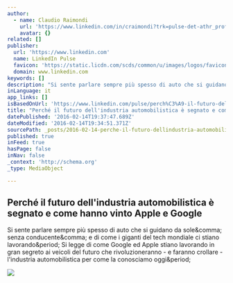 ```yaml
---
author:
  - name: Claudio Raimondi
    url: 'https://www.linkedin.com/in/craimondi?trk=pulse-det-athr_prof-art_hdr'
    avatar: {}
related: []
publisher:
  url: 'https://www.linkedin.com'
  name: LinkedIn Pulse
  favicon: 'https://static.licdn.com/scds/common/u/images/logos/favicons/v1/favicon.ico'
  domain: www.linkedin.com
keywords: []
description: "Si sente parlare sempre più spesso di auto che si guidano da sole, senza conducente, e di come i giganti del tech mondiale ci stiano lavorando. Si legge di come Google ed Apple stiano lavorando in gran segreto ai veicoli del futuro che rivoluzioneranno - e faranno crollare - l'industria automobilistica per come la conosciamo oggi."
inLanguage: it
app_links: []
isBasedOnUrl: 'https://www.linkedin.com/pulse/perch%C3%A9-il-futuro-dellindustria-automobilistica-%C3%A8-segnato-raimondi?trk=mp-reader-card'
title: "Perché il futuro dell'industria automobilistica è segnato e come hanno vinto Apple e Google"
datePublished: '2016-02-14T19:37:47.689Z'
dateModified: '2016-02-14T19:34:51.371Z'
sourcePath: _posts/2016-02-14-perche-il-futuro-dellindustria-automobilistica-e-segnato-e.md
published: true
inFeed: true
hasPage: false
inNav: false
_context: 'http://schema.org'
_type: MediaObject

---
```

<article style=""><h1>Perché il futuro dell'industria automobilistica è segnato e come hanno vinto Apple e Google</h1><p>Si sente parlare sempre più spesso di auto che si guidano da sole&amp;comma; senza conducente&amp;comma; e di come i giganti del tech mondiale ci stiano lavorando&amp;period; Si legge di come Google ed Apple stiano lavorando in gran segreto ai veicoli del futuro che rivoluzioneranno - e faranno crollare - l'industria automobilistica per come la conosciamo oggi&amp;period;</p><img src="https://media.licdn.com/mpr/mpr/AAEAAQAAAAAAAAaZAAAAJDE3NjgyZGE4LTg4MTctNGVhMC1iYmIxLTY0YjRiZTE1MDc3OA.jpg" /></article>